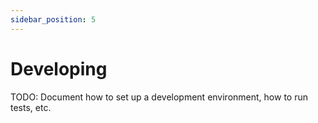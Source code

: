 ```yaml
---
sidebar_position: 5
---
```


# Developing

TODO: Document how to set up a development environment, how to run tests, etc.